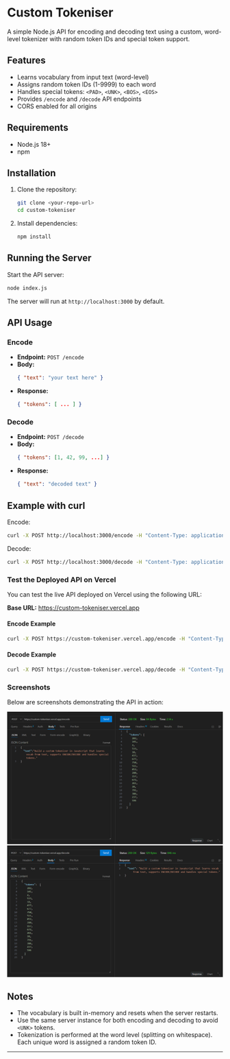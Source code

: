 
# Custom Tokeniser

A simple Node.js API for encoding and decoding text using a custom, word-level tokenizer with random token IDs and special token support.

## Features
- Learns vocabulary from input text (word-level)
- Assigns random token IDs (1-9999) to each word
- Handles special tokens: `<PAD>`, `<UNK>`, `<BOS>`, `<EOS>`
- Provides `/encode` and `/decode` API endpoints
- CORS enabled for all origins

## Requirements
- Node.js 18+
- npm

## Installation
1. Clone the repository:
	 ```sh
	 git clone <your-repo-url>
	 cd custom-tokeniser
	 ```
2. Install dependencies:
	 ```sh
	 npm install
	 ```

## Running the Server
Start the API server:
```sh
node index.js
```
The server will run at `http://localhost:3000` by default.

## API Usage

### Encode
- **Endpoint:** `POST /encode`
- **Body:**
	```json
	{ "text": "your text here" }
	```
- **Response:**
	```json
	{ "tokens": [ ... ] }
	```

### Decode
- **Endpoint:** `POST /decode`
- **Body:**
	```json
	{ "tokens": [1, 42, 99, ...] }
	```
- **Response:**
	```json
	{ "text": "decoded text" }
	```

## Example with curl

Encode:
```sh
curl -X POST http://localhost:3000/encode -H "Content-Type: application/json" -d '{"text":"hello world"}'
```

Decode:
```sh
curl -X POST http://localhost:3000/decode -H "Content-Type: application/json" -d '{"tokenIds":[...your token ids...]}'
```


### Test the Deployed API on Vercel

You can test the live API deployed on Vercel using the following URL:

**Base URL:** https://custom-tokeniser.vercel.app

#### Encode Example
```sh
curl -X POST https://custom-tokeniser.vercel.app/encode -H "Content-Type: application/json" -d '{"text":"hello world"}'
```

#### Decode Example
```sh
curl -X POST https://custom-tokeniser.vercel.app/decode -H "Content-Type: application/json" -d '{"tokenIds":[...your token ids...]}'
```


### Screenshots

Below are screenshots demonstrating the API in action:

![Encode API Screenshot](./Screenshot%202025-08-12%20195720.png)
![Decode API Screenshot](./Screenshot%202025-08-12%20195801.png)


## Notes
- The vocabulary is built in-memory and resets when the server restarts.
- Use the same server instance for both encoding and decoding to avoid `<UNK>` tokens.
- Tokenization is performed at the word level (splitting on whitespace). Each unique word is assigned a random token ID.

---
